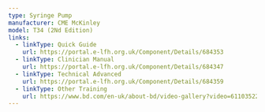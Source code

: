 ```yaml
---
type: Syringe Pump
manufacturer: CME McKinley
model: T34 (2Nd Edition)
links:
  - linkType: Quick Guide
    url: https://portal.e-lfh.org.uk/Component/Details/684353
  - linkType: Clinician Manual
    url: https://portal.e-lfh.org.uk/Component/Details/684347
  - linkType: Technical Advanced
    url: https://portal.e-lfh.org.uk/Component/Details/684359
  - linkType: Other Training
    url: https://www.bd.com/en-uk/about-bd/video-gallery?video=6110352285001
---
```

